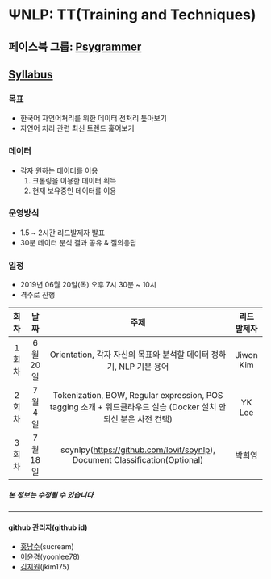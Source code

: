 # ΨNLP: TT(Training and Techniques)	<br>
## 페이스북 그룹: [Psygrammer](https://www.facebook.com/groups/psygrammer)
## [Syllabus](https://docs.google.com/spreadsheets/d/1IxEt-xPw8HMBiczEExhm2ziyaKbVv71XyBKS1oeD0mw/edit?ts=5cf22fa7#gid=0) <br>

### 목표
- 한국어 자연어처리를 위한 데이터 전처리 톺아보기
- 자연어 처리 관련 최신 트렌드 훑어보기

### 데이터
- 각자 원하는 데이터를 이용
  1. 크롤링을 이용한 데이터 획득
  2. 현재 보유중인 데이터를 이용

### 운영방식
- 1.5 ~ 2시간 리드발제자 발표
- 30분 데이터 분석 결과 공유 & 질의응답

### 일정
- 2019년 06월 20일(목) 오후 7시 30분 ~ 10시
- 격주로 진행

|회차|날짜|주제|리드 발제자|
|:--:|:---:|:---:|:---:|
|1회차|6월 20일|Orientation, 각자 자신의 목표와 분석할 데이터 정하기, NLP 기본 용어|Jiwon Kim|
|2회차|7월 4일|Tokenization, BOW, Regular expression, POS tagging  소개 + 워드클라우드 실습 (Docker 설치 안되신 분은 사전 컨택)|YK Lee|
|3회차|7월 18일|soynlpy(https://github.com/lovit/soynlp), Document Classification(Optional)|박희영|


##### 본 정보는 수정될 수 있습니다.

---

#### github 관리자(github id)
- [홍남수](https://github.com/sucream)(sucream)
- [이윤경](https://github.com/yoonlee78)(yoonlee78)
- [김지원](https://github.com/jkim175)(jkim175)
